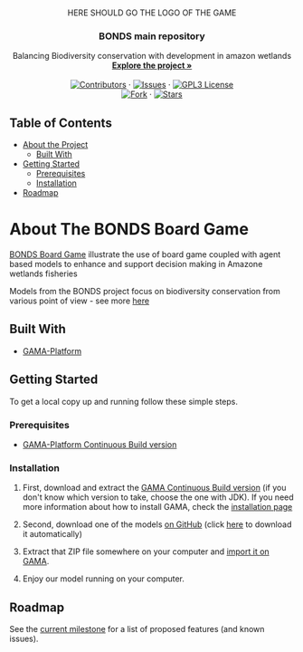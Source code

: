 <!-- PROJECT SHIELDS -->
<!--
*** I'm using markdown "reference style" links for readability.
*** Reference links are enclosed in brackets [ ] instead of parentheses ( ).
*** See the bottom of this document for the declaration of the reference variables
*** for contributors-url, forks-url, etc. This is an optional, concise syntax you may use.
*** https://www.markdownguide.org/basic-syntax/#reference-style-links
-->

<!-- PROJECT LOGO -->

<br />
<p align="center">
  HERE SHOULD GO THE LOGO OF THE GAME
  <!--
  <a href="https://github.com/COMOKIT/COMOKIT-Model">
    <img src="https://avatars0.githubusercontent.com/u/63448362" alt="Logo" width="250" height="250">
  </a>
  -->
  <h3 align="center">BONDS main repository</h3>

  <p align="center">
    Balancing Biodiversity conservation with development in amazon wetlands
    <br />
    <a href="http://www.bonds-amazonia.org/"><strong>Explore the project »</strong></a>
    <br />
    <br />
    <a href="https://github.com/BiodivBONDS/BoardGame/graphs/contributors"><img alt="Contributors" src="https://img.shields.io/github/contributors/BiodivBONDS/BoardGame.svg?style=flat-square" /></a>
    ·
    <a href="https://github.com/BiodivBONDS/BoardGame/issues"><img alt="Issues" src="https://img.shields.io/github/issues/BiodivBONDS/BoardGame.svg?style=flat-square)](https://github.com/BiodivBONDS/BoardGame/issues" /></a>
    ·
    <a href="https://github.com/BiodivBONDS/BoardGame/blob/master/LICENSE"><img alt="GPL3 License" src="https://img.shields.io/github/license/BiodivBONDS/BoardGame.svg?style=flat-square" /></a>
    <br />
    <a href="https://github.com/BiodivBONDS/BoardGame/forks"><img alt="Fork" src="https://img.shields.io/github/forks/BiodivBONDS/BoardGame.svg?style=social&label=Fork&maxAge=2592000" /></a>
    ·
    <a href="https://github.com/BiodivBONDS/BoardGame/stargazers"><img alt="Stars" src="https://img.shields.io/github/stars/BiodivBONDS/BoardGame.svg?style=social&label=Star&maxAge=2592000" /></a>
  </p>
</p>



<!-- TABLE OF CONTENTS -->
## Table of Contents

* [About the Project](#about-the-project)
  * [Built With](#built-with)
* [Getting Started](#getting-started)
  * [Prerequisites](#prerequisites)
  * [Installation](#installation)
* [Roadmap](#roadmap)
<!-- * [License](#license) -->


<!-- ABOUT THE PROJECT -->
# About The BONDS Board Game

[BONDS Board Game](https://github.com/BiodivBONDS/BoardGame) illustrate the use of board game coupled with agent based models to enhance and support decision making in Amazone wetlands fisheries 

Models from the BONDS project focus on biodiversity conservation from various point of view - see more [here](https://github.com/BiodivBONDS/)

## Built With

* [GAMA-Platform](http://gama-platform.org)

<!-- GETTING STARTED -->
## Getting Started

To get a local copy up and running follow these simple steps.

### Prerequisites

- [GAMA-Platform Continuous Build version](https://github.com/gama-platform/gama/releases/tag/continuous)

### Installation

1. First, download and extract the [GAMA Continuous Build version](https://github.com/gama-platform/gama/releases/tag/continuous) (if you don't know which version to take, choose the one with JDK). If you need more information about how to install GAMA, check the [installation page](https://gama-platform.github.io/wiki/Installation)

2. Second, download one of the models [on GitHub](https://github.com/BiodivBONDS/BoardGame) (click [here](https://github.com/BiodivBONDS/BoardGame/archive/master.zip) to download it automatically)

3. Extract that ZIP file somewhere on your computer and [import it on GAMA](https://gama-platform.github.io/wiki/ImportingModels).

4. Enjoy our model running on your computer.

<!-- ROADMAP -->
## Roadmap

See the [current milestone](https://github.com/BiodivBONDS/BoardGame/milestones) for a list of proposed features (and known issues).

<!-- LICENSE -->
<!--
## License
This project is distributed under the GPL-3.0 License. See [LICENSE](https://github.com/COMOKIT/COMOKIT-Model/blob/master/LICENSE) for more information.
-->
